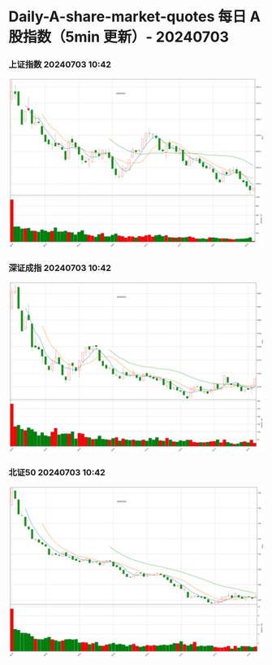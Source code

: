 
# Daily-A-share-market-quotes 每日 A 股指数（5min 更新）- 20240703

### 上证指数 20240703 10:42
![](./fig/2024/7/20240703-sh000001.png)

### 深证成指 20240703 10:42
![](./fig/2024/7/20240703-sz399001.png)

### 北证50 20240703 10:42
![](./fig/2024/7/20240703-bj899050.png)
